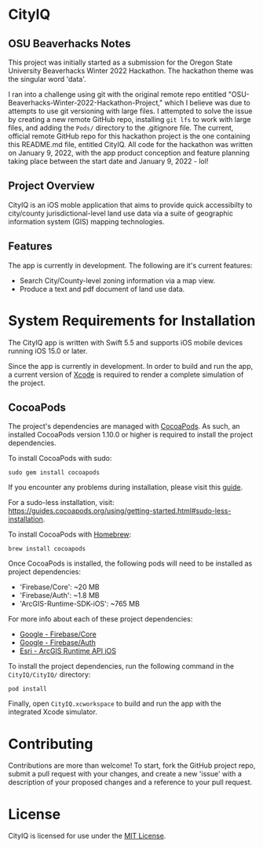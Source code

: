 # CityIQ
## OSU Beaverhacks Notes
This project was initially started as a submission for the Oregon State
University Beaverhacks Winter 2022 Hackathon. The hackathon theme was the
singular word 'data'.<br>

I ran into a challenge using git with the original remote repo entitled 
"OSU-Beaverhacks-Winter-2022-Hackathon-Project," which I believe was due to
attempts to use git versioning with large files. I attempted to solve the issue
by creating a new remote GitHub repo, installing `git lfs` to work with large
files, and adding the `Pods/` directory to the .gitignore file. The current,
official remote GitHub repo for this hackathon project is the one containing
this README.md file, entitled CityIQ. All code for the hackathon was written on
January 9, 2022, with the app product conception and feature planning taking
place between the start date and January 9, 2022 - lol!

## Project  Overview
CityIQ is an iOS moble application that aims to provide quick accessibilty to
city/county jurisdictional-level land use data via a suite of geographic
information system (GIS) mapping technologies.<br>

## Features
The app is currently in development. The following are it's current features:
* Search City/County-level zoning information via a map view.
* Produce a text and pdf document of land use data.<br>

# System Requirements for Installation
The CityIQ app is written with Swift 5.5 and supports iOS mobile devices running
iOS 15.0 or later. 

Since the app is currently in development. In order to build and run
the app, a current version of [Xcode](https://developer.apple.com/xcode/) is
required to render a complete simulation of the project.

## CocoaPods
The project's dependencies are managed with [CocoaPods](https://cocoapods.org/).
As such, an installed CocoaPods version 1.10.0 or higher is required to install
the project dependencies. <br>

To install CocoaPods with sudo:
```
sudo gem install cocoapods
```

If you encounter any problems during installation, please visit this [guide](https://guides.cocoapods.org/using/troubleshooting#installing-cocoapods).
 
For a sudo-less installation, visit: <https://guides.cocoapods.org/using/getting-started.html#sudo-less-installation>.<br>

To install CocoaPods with [Homebrew](https://brew.sh/):
```
brew install cocoapods
```

Once CocoaPods is installed, the following pods will need to be installed as
project dependencies:

* 'Firebase/Core': ~20 MB
* 'Firebase/Auth': ~1.8 MB
* 'ArcGIS-Runtime-SDK-iOS': ~765 MB

For more info about each of these project dependencies:
* [Google - Firebase/Core](https://firebase.google.com/docs/build)
* [Google - Firebase/Auth](https://firebase.google.com/products/auth)
* [Esri - ArcGIS Runtime API iOS](https://developers.arcgis.com/ios/)

To install the project dependencies, run the following command in the `CityIQ/CityIQ/` directory:
```
pod install
```
Finally, open `CityIQ.xcworkspace` to build and run the app with the integrated
Xcode simulator.<br>

# Contributing
Contributions are more than welcome! To start, fork the GitHub project repo,
submit a pull request with your changes, and create a new 'issue' with a
description of your proposed changes and a reference to your pull request.<br>

# License
CityIQ is licensed for use under the [MIT License](LICENSE.txt).